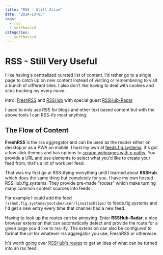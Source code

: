 ```yaml
---
title: "RSS - Still Alive"
date: "2024-10-05"
tags: 
  - rss
  - selfhosted
categories: 
  - selfhosted
---
```


# RSS - Still Very Useful

I like having a centralized curated list of content. I'd rather go to a single page to catch up on new content instead of visiting or remembering to visit a bunch of different sites. I also don't like having to deal with cookies and sites tracking my every move. 

Intro: [FreshRSS](https://freshrss.org/index.html) and [RSSHub](https://docs.rsshub.app/) with special guest [RSSHub-Radar](https://github.com/DIYgod/RSSHub-Radar)

I used to only use RSS for blogs and other text based content but with the above tools I can RSS-ify most anything. 


## The Flow of Content ##

**FreshRSS** is the rss aggregator and can be used as the reader either on desktop or as a PWA on mobile. I host my own at [feeds.fig.systems](https://feeds.fig.systems). It's got a few slick themes and has options to [scrape webpages with x-paths](https://danq.me/2022/09/27/freshrss-xpath/). You provide a URL and use elements to select what you'd like to create your feed from, that's a lot of work per feed. 

That was my first go at RSS-ifying everything until I learned about **RSSHub** which does the same thing but completely for you.  I have my own hosted RSSHub.fig.systems. They provide pre-made "routes" which make turning many common content sources into feeds.

For example I could add the feed ```rsshub.fig.systems/youtube/user/linustechtips/``` to feeds.fig.systems and I'd get a new entry every time that channel had a new feed. 

Having to look up the routes can be annoying. Enter **RSSHub-Radar**, a nice browser extension that can automatically detect and provide the route for a given page you'd like to rss-ify. The extension can also be configured to format the url for whatever rss aggregator you use, FreshRSS or otherwise. 

It's worth going over [RSSHub's routes](https://docs.rsshub.app/routes/popular) to get an idea of what can be turned into an rss feed. 
